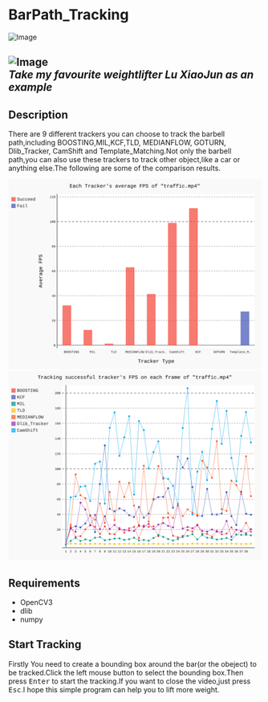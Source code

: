 # BarPath_Tracking
![Image](https://pic4.zhimg.com/v2-f991d9567a65c74ada7cf19c8f2d43b0_b.gif)    

![Image](https://pic4.zhimg.com/v2-221a1c9d7f34c2fbeb045041760b9804_b.jpg)        
*Take my favourite weightlifter Lu XiaoJun as an example*
---   
## Description  
        
There are 9 different trackers you can choose to track the barbell path,including BOOSTING,MIL,KCF,TLD, MEDIANFLOW, GOTURN, Dlib_Tracker, CamShift and Template_Matching.Not only the barbell path,you can also use these trackers to track other object,like a car or anything else.The following are some of the comparison results.    

<img src="Result/avg_fps.svg">      
      
<img src="Result/fps.svg">      
      

## Requirements   
     
* OpenCV3
* dlib
* numpy
    
## Start Tracking    
Firstly You need to create a bounding box around the bar(or the obeject) to be tracked.Click the left mouse button to select the bounding box.Then press <kbd>Enter</kbd> to start the tracking.If you want to close the video,just press <kbd>Esc</kbd>.I hope this simple program can help you to lift more weight.    




